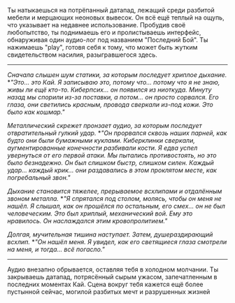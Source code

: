 Ты натыкаешься на потрёпанный датапад, лежащий среди разбитой мебели и мерцающих неоновых вывесок. Он всё ещё теплый на ощупь, что указывает на недавнее использование. Пробудив своё любопытство, ты поднимаешь его и пролистываешь интерфейс, обнаруживая один аудио-лог под названием "Последний Бой". Ты нажимаешь "play", готовя себя к тому, что может быть жутким свидетельством насилия, разыгравшегося здесь.

---

_Сначала слышен шум статики, за которым последует хриплое дыхание._ \*_"Это… это Кай. Я записываю это, потому что… потому что я не знаю, живы ли ещё кто-то. Киберпсих… он появился из ниоткуда. Минуту назад мы спорили из-за поставки, а потом… он просто сорвался. Его глаза, они светились красным, провода сверкали из-под кожи. Это было как кошмар."_

_Металлический скрежет пронзает аудио, за которым последует отвратительный гулкий удар._ \*_"Он прорвался сквозь наших парней, как будто они были бумажными куклами. Киберклинки сверкали, аугментированные конечности разбивали кости. Я едва успел увернуться от его первой атаки. Мы пытались противостоять, но это было безнадежно. Он был слишком быстр, слишком силен. Каждый удар… каждый крик… они раздавались в этом проклятом месте, как погребальный звон."_

_Дыхание становится тяжелее, прерываемое всхлипами и отдалённым звоном металла._ \*_"Я спрятался под столом, молясь, чтобы он меня не нашёл. Я слышал, как он прошёлся по остальным, его смех… он не был человеческим. Это был хриплый, механический вой. Ему это нравилось. Он наслаждался этим кровопролитием."_

_Долгая, мучительная тишина наступает. Затем, душераздирающий всхлип._ \*_"Он нашёл меня. Я увидел, как его светящиеся глаза смотрели на меня, и тогда… всё погасло."_

---

Аудио внезапно обрывается, оставляя тебя в холодном молчании. Ты закрываешь датапад, потрясённый сырым ужасом, запечатленным в последних моментах Кай. Сцена вокруг тебя кажется ещё более пустынной сейчас, могилой разбитых мечт и разрушенных жизней
